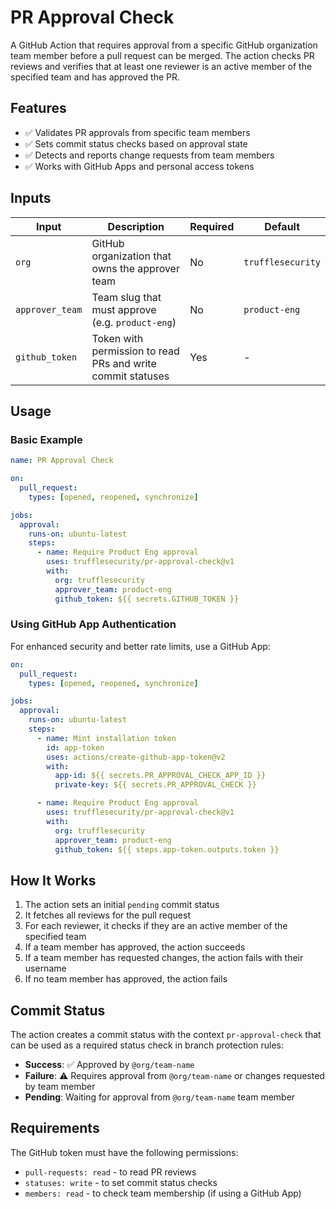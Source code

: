 # PR Approval Check

A GitHub Action that requires approval from a specific GitHub organization team member before a pull request can be merged. The action checks PR reviews and verifies that at least one reviewer is an active member of the specified team and has approved the PR.

## Features

- ✅ Validates PR approvals from specific team members
- ✅ Sets commit status checks based on approval state
- ✅ Detects and reports change requests from team members
- ✅ Works with GitHub Apps and personal access tokens

## Inputs

| Input | Description | Required | Default |
|-------|-------------|----------|---------|
| `org` | GitHub organization that owns the approver team | No | `trufflesecurity` |
| `approver_team` | Team slug that must approve (e.g. `product-eng`) | No | `product-eng` |
| `github_token` | Token with permission to read PRs and write commit statuses | Yes | - |

## Usage

### Basic Example

```yaml
name: PR Approval Check

on:
  pull_request:
    types: [opened, reopened, synchronize]

jobs:
  approval:
    runs-on: ubuntu-latest
    steps:
      - name: Require Product Eng approval
        uses: trufflesecurity/pr-approval-check@v1
        with:
          org: trufflesecurity
          approver_team: product-eng
          github_token: ${{ secrets.GITHUB_TOKEN }}
```

### Using GitHub App Authentication

For enhanced security and better rate limits, use a GitHub App:

```yaml
on:
  pull_request:
    types: [opened, reopened, synchronize]

jobs:
  approval:
    runs-on: ubuntu-latest
    steps:
      - name: Mint installation token
        id: app-token
        uses: actions/create-github-app-token@v2
        with:
          app-id: ${{ secrets.PR_APPROVAL_CHECK_APP_ID }}
          private-key: ${{ secrets.PR_APPROVAL_CHECK }}

      - name: Require Product Eng approval
        uses: trufflesecurity/pr-approval-check@v1
        with:
          org: trufflesecurity
          approver_team: product-eng
          github_token: ${{ steps.app-token.outputs.token }}
```

## How It Works

1. The action sets an initial `pending` commit status
2. It fetches all reviews for the pull request
3. For each reviewer, it checks if they are an active member of the specified team
4. If a team member has approved, the action succeeds
5. If a team member has requested changes, the action fails with their username
6. If no team member has approved, the action fails

## Commit Status

The action creates a commit status with the context `pr-approval-check` that can be used as a required status check in branch protection rules:

- **Success**: ✅ Approved by `@org/team-name`
- **Failure**: ⚠️ Requires approval from `@org/team-name` or changes requested by team member
- **Pending**: Waiting for approval from `@org/team-name` team member

## Requirements

The GitHub token must have the following permissions:
- `pull-requests: read` - to read PR reviews
- `statuses: write` - to set commit status checks
- `members: read` - to check team membership (if using a GitHub App)

